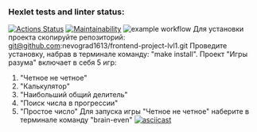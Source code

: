 ### Hexlet tests and linter status:
[![Actions Status](https://github.com/nevograd1613/frontend-project-lvl1/workflows/hexlet-check/badge.svg)](https://github.com/nevograd1613/frontend-project-lvl1/actions)
[![Maintainability](https://api.codeclimate.com/v1/badges/a99a88d28ad37a79dbf6/maintainability)](https://codeclimate.com/github/codeclimate/codeclimate/maintainability)
![example workflow](https://github.com/nevograd1613/frontend-project-lvl1/actions/workflows/github-actions-demo.yml/badge.svg)
Для установки проекта скопируйте репозиторий: git@github.com:nevograd1613/frontend-project-lvl1.git
Проведите установку, набрав в терминале команду: "make install".
Проект "Игры разума" включает в себя 5 игр:
1. "Четное не четное"
2. "Калькулятор"
3. "Наибольший общий делитель"
4. "Поиск числа в прогрессии"
5. "Простое число"
Для запуска игры "Четное не четное" наберите в терминале команду "brain-even"
[![asciicast](https://asciinema.org/a/vTIEc9cmPoeRV4NRwFg0jZIUw.svg)](https://asciinema.org/a/vTIEc9cmPoeRV4NRwFg0jZIUw)
